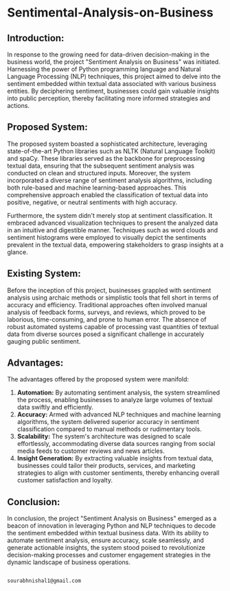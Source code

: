 # Sentimental-Analysis-on-Business

## Introduction:
In response to the growing need for data-driven decision-making in the business world, the project "Sentiment Analysis on Business" was initiated. Harnessing the power of Python programming language and Natural Language Processing (NLP) techniques, this project aimed to delve into the sentiment embedded within textual data associated with various business entities. By deciphering sentiment, businesses could gain valuable insights into public perception, thereby facilitating more informed strategies and actions.

## Proposed System:
The proposed system boasted a sophisticated architecture, leveraging state-of-the-art Python libraries such as NLTK (Natural Language Toolkit) and spaCy. These libraries served as the backbone for preprocessing textual data, ensuring that the subsequent sentiment analysis was conducted on clean and structured inputs. Moreover, the system incorporated a diverse range of sentiment analysis algorithms, including both rule-based and machine learning-based approaches. This comprehensive approach enabled the classification of textual data into positive, negative, or neutral sentiments with high accuracy.

Furthermore, the system didn't merely stop at sentiment classification. It embraced advanced visualization techniques to present the analyzed data in an intuitive and digestible manner. Techniques such as word clouds and sentiment histograms were employed to visually depict the sentiments prevalent in the textual data, empowering stakeholders to grasp insights at a glance.

## Existing System:
Before the inception of this project, businesses grappled with sentiment analysis using archaic methods or simplistic tools that fell short in terms of accuracy and efficiency. Traditional approaches often involved manual analysis of feedback forms, surveys, and reviews, which proved to be laborious, time-consuming, and prone to human error. The absence of robust automated systems capable of processing vast quantities of textual data from diverse sources posed a significant challenge in accurately gauging public sentiment.

## Advantages:
The advantages offered by the proposed system were manifold:
1. **Automation:** By automating sentiment analysis, the system streamlined the process, enabling businesses to analyze large volumes of textual data swiftly and efficiently.
2. **Accuracy:** Armed with advanced NLP techniques and machine learning algorithms, the system delivered superior accuracy in sentiment classification compared to manual methods or rudimentary tools.
3. **Scalability:** The system's architecture was designed to scale effortlessly, accommodating diverse data sources ranging from social media feeds to customer reviews and news articles.
4. **Insight Generation:** By extracting valuable insights from textual data, businesses could tailor their products, services, and marketing strategies to align with customer sentiments, thereby enhancing overall customer satisfaction and loyalty.

## Conclusion:
In conclusion, the project "Sentiment Analysis on Business" emerged as a beacon of innovation in leveraging Python and NLP techniques to decode the sentiment embedded within textual business data. With its ability to automate sentiment analysis, ensure accuracy, scale seamlessly, and generate actionable insights, the system stood poised to revolutionize decision-making processes and customer engagement strategies in the dynamic landscape of business operations.

                                                                                                                                          sourabhnishal1@gmail.com
